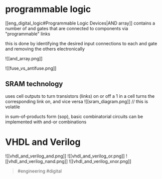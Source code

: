 # programmable logic
[[eng_digital_logic#Programmable Logic Devices|AND array]]
contains a number of and gates that are connected to components via "programmable" links

this is done by identifying the desired input connections to each and gate and removing the others electronically

![[and_array.png]]

![[fuse_vs_antifuse.png]]

## SRAM technology
uses cell outputs to turn transistors (links) on or off
a 1 in a cell turns the corresponding link on, and vice versa
![[sram_diagram.png]]
// this is volatile

in sum-of-products form (sop), basic combinatorial circuits can be implemented with and-or combinations

# VHDL and Verilog

![[vhdl_and_verilog_and.png]]
![[vhdl_and_verilog_or.png]]
![[vhdl_and_verilog_nand.png]]
![[vhdl_and_verilog_xnor.png]]

> #engineering #digital 